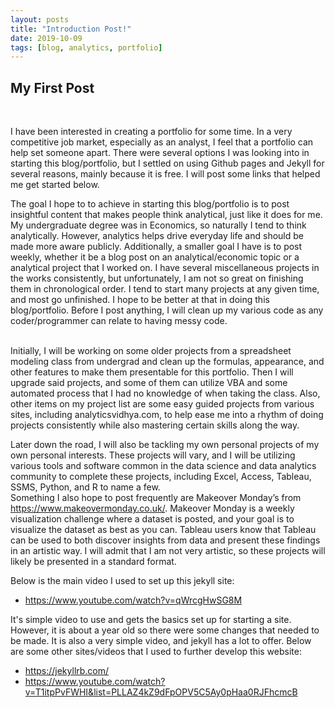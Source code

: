 ```yaml
---
layout: posts
title: "Introduction Post!"
date: 2019-10-09
tags: [blog, analytics, portfolio]
---
```

 
<h2>My First Post</h2>
<br>
  
I have been interested in creating a portfolio for some time. In a very competitive job market, especially as an analyst, I feel that a portfolio can help set someone apart. 
There were several options I was looking into in starting this blog/portfolio, but I settled on using Github pages and Jekyll for several reasons, mainly because it is free.
I will post some links that helped me get started below.
<br>

The goal I hope to to achieve in starting this blog/portfolio is to post insightful content that makes people think analytical, just like it does for me. 
My undergraduate degree was in Economics, so naturally I tend to think analytically. However, analytics helps drive everyday life and should be made more aware publicly. 
Additionally, a smaller goal I have is to post weekly, whether it be a blog post on an analytical/economic topic or a analytical project that I worked on. I have several miscellaneous projects in the works
consistently, but unfortunately, I am not so great on finishing them in chronological order. I tend to start many projects at any given time, and most go unfinished. I hope to be better at that in doing this blog/portfolio. 
Before I post anything, I will clean up my various code as any coder/programmer can relate to having messy code.  
<br>


Initially, I will be working on some older projects from a spreadsheet modeling class from undergrad and clean up the formulas, appearance, and other features to make them presentable for this portfolio. Then I will upgrade said projects, and some of them can 
utilize VBA and some automated process that I had no knowledge of when taking the class. Also, other items on my project list are some easy guided projects from various sites, including analyticsvidhya.com, to help ease me into a rhythm of doing projects consistently while also mastering certain skills along the way. 
<br>

Later down the road, I will also be tackling my own personal projects of my own personal interests. These projects will vary, and I will be utilizing various tools and software common in the data science and data analytics community to complete these projects, including Excel, Access, Tableau, SSMS, Python, and R to name a few.  
Something I also hope to post frequently are Makeover Monday’s from https://www.makeovermonday.co.uk/. Makeover Monday is a weekly visualization challenge where a dataset is posted, and your goal is to visualize the dataset as best as you can. Tableau users know that Tableau can be used to both discover insights from data and present these findings in an artistic way. I will admit that I am not very artistic, so these projects will likely be presented in a standard format. 
<br>

Below is the main video I used to set up this jekyll site:
- <a href="https://www.youtube.com/watch?v=qWrcgHwSG8M">https://www.youtube.com/watch?v=qWrcgHwSG8M</a>

It's simple video to use and gets the basics set up for starting a site. However, it is about a year old so there were some changes that needed to be made. It is also a very simple video, 
and jekyll has a lot to offer. Below are some other sites/videos that I used to further develop this website:
- <a href="https://jekyllrb.com/">https://jekyllrb.com/</a>
- <a href="https://www.youtube.com/watch?v=T1itpPvFWHI&list=PLLAZ4kZ9dFpOPV5C5Ay0pHaa0RJFhcmcB">https://www.youtube.com/watch?v=T1itpPvFWHI&list=PLLAZ4kZ9dFpOPV5C5Ay0pHaa0RJFhcmcB</a>
